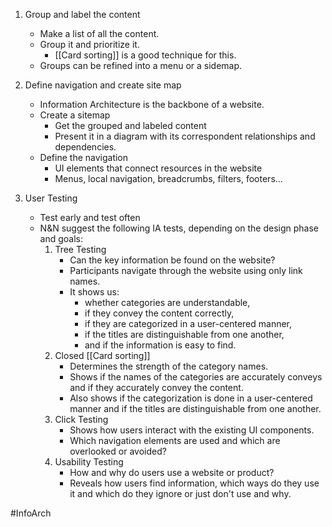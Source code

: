 1. Group and label the content
	- Make a list of all the content.
	- Group it and prioritize it.
		- [[Card sorting]] is a good technique for this.
	- Groups can be refined into a menu or a sidemap.

2. Define navigation and create site map
	- Information Architecture is the backbone of a website.
	- Create a sitemap
		- Get the grouped and labeled content
		- Present it in a diagram with its correspondent relationships and dependencies.
	- Define the navigation
		- UI elements that connect resources in the website
		- Menus, local navigation, breadcrumbs, filters, footers...

3. User Testing
	- Test early and test often
	- N&N suggest the following IA tests, depending on the design phase and goals:
		1. Tree Testing
			- Can the key information be found on the website?
			- Participants navigate through the website using only link names.
			- It shows us:
				- whether categories are understandable,
				- if they convey the content correctly,
				- if they are categorized in a user-centered manner,
				- if the titles are distinguishable from one another,
				- and if the information is easy to find.
		2. Closed [[Card sorting]]
			- Determines the strength of the category names.
			- Shows if the names of the categories are accurately conveys and if they accurately convey the content.
			- Also shows if the categorization is done in a user-centered manner and if the titles are distinguishable from one another.
		3. Click Testing
			- Shows how users interact with the existing UI components.
			- Which navigation elements are used and which are overlooked or avoided?
		4. Usability Testing
			- How and why do users use a website or product?
			- Reveals how users find information, which ways do they use it and which do they ignore or just don't use and why.

#InfoArch 